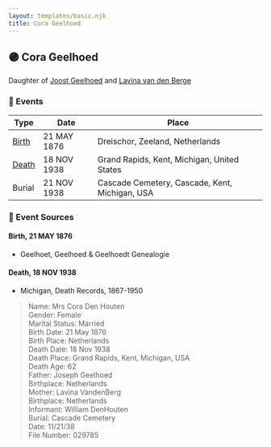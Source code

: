 ```yaml
---
layout: templates/basic.njk
title: Cora Geelhoed
---
```

## 🟣 Cora Geelhoed

Daughter of [Joost Geelhoed](/people/7/73673934) and [Lavina van den Berge](/people/7/71558365)

### 📆 Events

Type | Date | Place
------ | ------ | ------
[Birth](#event-e297cc03-3c97-40d7-9377-de110edb9cd0) | 21 MAY 1876 | Dreischor, Zeeland, Netherlands
[Death](#event-51ed90c8-0bda-46d4-b2ef-eef4cac90642) | 18 NOV 1938 | Grand Rapids, Kent, Michigan, United States
Burial | 21 NOV 1938 | Cascade Cemetery, Cascade, Kent, Michigan, USA

### 📰 Event Sources

#### <a id="event-e297cc03-3c97-40d7-9377-de110edb9cd0"></a> Birth, 21 MAY 1876
* Geelhoet, Geelhoed & Geelhoedt Genealogie

#### <a id="event-51ed90c8-0bda-46d4-b2ef-eef4cac90642"></a> Death, 18 NOV 1938
* Michigan, Death Records, 1867-1950
>   
  > Name: Mrs Cora Den Houten  
  > Gender: Female  
  > Marital Status: Married  
  > Birth Date: 21 May 1876  
  > Birth Place: Netherlands  
  > Death Date: 18 Nov 1938  
  > Death Place: Grand Rapids, Kent, Michigan, USA  
  > Death Age: 62  
  > Father: Joseph Geelhoed  
  > Birthplace: Netherlands  
  > Mother: Lavina VandenBerg  
  > Birthplace: Netherlands  
  > Informant: William DenHouten  
  > Burial: Cascade Cemetery  
  > Date: 11/21/38  
  > File Number: 029785

